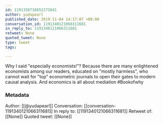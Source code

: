 ```yaml
---
id: 1191358718652272641
author: yudapearl
published_date: 2019-11-04 14:17:07 +00:00
conversation_id: 1191340121066311681
in_reply_to: 1191340121066311681
retweet: None
quoted_tweet: None
type: tweet
tags:

---
```


Why I said "especially economists!"?  Because there are many enlightened economists among our readers, educated on "mostly harmless", who cannot wait for "top" econometric journals to open their gates to modern causal analysis. And economics is all about mediation #Bookofwhy

### Metadata

Author: [[@yudapearl]]
Conversation: [[conversation-1191340121066311681]]
In reply to: [[1191340121066311681]]
Retweet of: [[None]]
Quoted tweet: [[None]]
